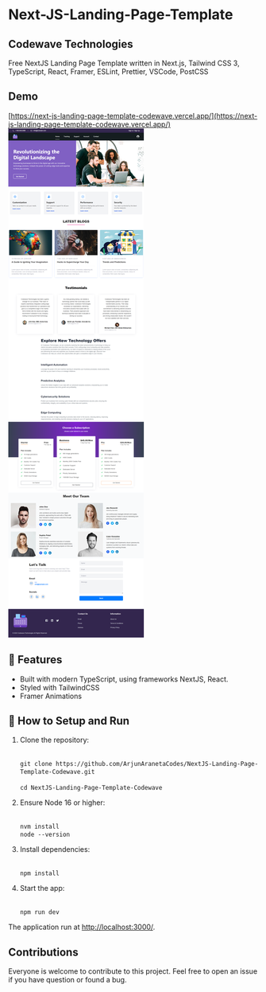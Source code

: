 # Next-JS-Landing-Page-Template
## Codewave Technologies
Free NextJS Landing Page Template written in Next.js, Tailwind CSS 3, TypeScript, React, Framer, ESLint, Prettier, VSCode, PostCSS

## Demo
[https://next-js-landing-page-template-codewave.vercel.app/](https://next-js-landing-page-template-codewave.vercel.app/)
![](/public/images/codewave-wholepage.png)


## 🚀 Features
* Built with modern TypeScript, using frameworks NextJS, React.
* Styled with TailwindCSS
* Framer Animations

## 🔧 How to Setup and Run

<ol>
<li>Clone the repository:</li>
<br/>

```
git clone https://github.com/ArjunAranetaCodes/NextJS-Landing-Page-Template-Codewave.git

cd NextJS-Landing-Page-Template-Codewave
```


<li>Ensure Node 16 or higher:</li>
<br/>

```
nvm install
node --version
```

<li>Install dependencies:</li>
<br/>

```
npm install
```

<li>Start the app:</li>
<br/>

```
npm run dev
```

</ol>

The application run at [http://localhost:3000/](http://localhost:3000/).

## Contributions
Everyone is welcome to contribute to this project. Feel free to open an issue if you have question or found a bug.